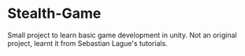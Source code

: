 # Stealth-Game
Small project to learn basic game development in unity. Not an original project, learnt it from Sebastian Lague's tutorials.
